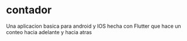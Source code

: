 # contador

Una aplicacion basica para android y IOS hecha con Flutter que hace un conteo hacia adelante y hacia atras